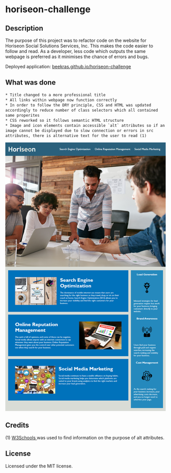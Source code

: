 # horiseon-challenge

## Description

The purpose of this project was to refactor code on the website for Horiseon Social Solutions Services, Inc. This makes the code easier to follow and read. As a developer, less code which outputs the same webpage is preferred as it minimises the chance of errors and bugs.

Deployed application: <a href="https://beekras.github.io/horiseon-challenge/" target="_blank">beekras.github.io/horiseon-challenge</a>

## What was done

    * Title changed to a more professional title
    * All links within webpage now function correctly
    * In order to follow the DRY principle, CSS and HTML was updated accordingly to reduce number of class selectors which all contained same properites
    * CSS reworked so it follows semantic HTML structure
    * Image and icon elements contain accessible `alt` attributes so if an image cannot be displayed due to slow connection or errors in src attributes, there is alternative text for the user to read (1)

![Horiseon webpage](assets/images/READMEscreenshot.png)

## Credits

(1) <a href="https://www.w3schools.com/tags/att_img_alt.asp>" target="_blank"> W3Schools </a> was used to find information on the purpose of alt attributes.

## License

Licensed under the MIT license.
